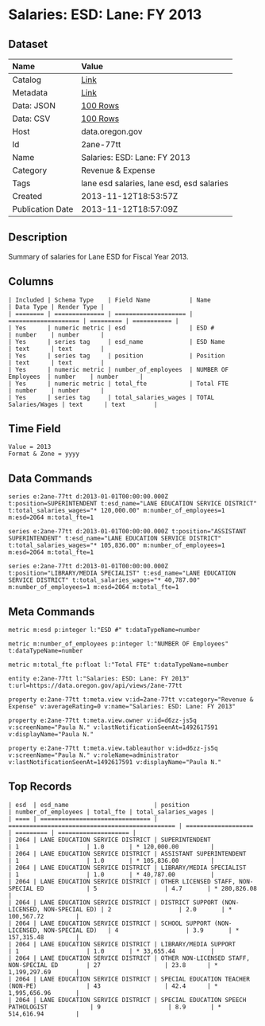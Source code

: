 # Salaries: ESD: Lane: FY 2013

## Dataset

| Name | Value |
| :--- | :---- |
| Catalog | [Link](https://catalog.data.gov/dataset/salaries-esd-lane-fy-2013-681de) |
| Metadata | [Link](https://data.oregon.gov/api/views/2ane-77tt) |
| Data: JSON | [100 Rows](https://data.oregon.gov/api/views/2ane-77tt/rows.json?max_rows=100) |
| Data: CSV | [100 Rows](https://data.oregon.gov/api/views/2ane-77tt/rows.csv?max_rows=100) |
| Host | data.oregon.gov |
| Id | 2ane-77tt |
| Name | Salaries: ESD: Lane: FY 2013 |
| Category | Revenue & Expense |
| Tags | lane esd salaries, lane esd, esd salaries |
| Created | 2013-11-12T18:53:57Z |
| Publication Date | 2013-11-12T18:57:09Z |

## Description

Summary of salaries for Lane ESD for Fiscal Year 2013.

## Columns

```ls
| Included | Schema Type    | Field Name           | Name                 | Data Type | Render Type |
| ======== | ============== | ==================== | ==================== | ========= | =========== |
| Yes      | numeric metric | esd                  | ESD #                | number    | number      |
| Yes      | series tag     | esd_name             | ESD Name             | text      | text        |
| Yes      | series tag     | position             | Position             | text      | text        |
| Yes      | numeric metric | number_of_employees  | NUMBER OF Employees  | number    | number      |
| Yes      | numeric metric | total_fte            | Total FTE            | number    | number      |
| Yes      | series tag     | total_salaries_wages | TOTAL Salaries/Wages | text      | text        |
```

## Time Field

```ls
Value = 2013
Format & Zone = yyyy
```

## Data Commands

```ls
series e:2ane-77tt d:2013-01-01T00:00:00.000Z t:position=SUPERINTENDENT t:esd_name="LANE EDUCATION SERVICE DISTRICT" t:total_salaries_wages="* 120,000.00" m:number_of_employees=1 m:esd=2064 m:total_fte=1

series e:2ane-77tt d:2013-01-01T00:00:00.000Z t:position="ASSISTANT SUPERINTENDENT" t:esd_name="LANE EDUCATION SERVICE DISTRICT" t:total_salaries_wages="* 105,836.00" m:number_of_employees=1 m:esd=2064 m:total_fte=1

series e:2ane-77tt d:2013-01-01T00:00:00.000Z t:position="LIBRARY/MEDIA SPECIALIST" t:esd_name="LANE EDUCATION SERVICE DISTRICT" t:total_salaries_wages="* 40,787.00" m:number_of_employees=1 m:esd=2064 m:total_fte=1
```

## Meta Commands

```ls
metric m:esd p:integer l:"ESD #" t:dataTypeName=number

metric m:number_of_employees p:integer l:"NUMBER OF Employees" t:dataTypeName=number

metric m:total_fte p:float l:"Total FTE" t:dataTypeName=number

entity e:2ane-77tt l:"Salaries: ESD: Lane: FY 2013" t:url=https://data.oregon.gov/api/views/2ane-77tt

property e:2ane-77tt t:meta.view v:id=2ane-77tt v:category="Revenue & Expense" v:averageRating=0 v:name="Salaries: ESD: Lane: FY 2013"

property e:2ane-77tt t:meta.view.owner v:id=d6zz-js5q v:screenName="Paula N." v:lastNotificationSeenAt=1492617591 v:displayName="Paula N."

property e:2ane-77tt t:meta.view.tableauthor v:id=d6zz-js5q v:screenName="Paula N." v:roleName=administrator v:lastNotificationSeenAt=1492617591 v:displayName="Paula N."
```

## Top Records

```ls
| esd  | esd_name                        | position                                        | number_of_employees | total_fte | total_salaries_wages | 
| ==== | =============================== | =============================================== | =================== | ========= | ==================== | 
| 2064 | LANE EDUCATION SERVICE DISTRICT | SUPERINTENDENT                                  | 1                   | 1.0       | * 120,000.00         | 
| 2064 | LANE EDUCATION SERVICE DISTRICT | ASSISTANT SUPERINTENDENT                        | 1                   | 1.0       | * 105,836.00         | 
| 2064 | LANE EDUCATION SERVICE DISTRICT | LIBRARY/MEDIA SPECIALIST                        | 1                   | 1.0       | * 40,787.00          | 
| 2064 | LANE EDUCATION SERVICE DISTRICT | OTHER LICENSED STAFF, NON-SPECIAL ED            | 5                   | 4.7       | * 280,826.08         | 
| 2064 | LANE EDUCATION SERVICE DISTRICT | DISTRICT SUPPORT (NON-LICENSED, NON-SPECIAL ED) | 2                   | 2.0       | * 100,567.72         | 
| 2064 | LANE EDUCATION SERVICE DISTRICT | SCHOOL SUPPORT (NON-LICENSED, NON-SPECIAL ED)   | 4                   | 3.9       | * 157,315.48         | 
| 2064 | LANE EDUCATION SERVICE DISTRICT | LIBRARY/MEDIA SUPPORT                           | 1                   | 1.0       | * 33,655.44          | 
| 2064 | LANE EDUCATION SERVICE DISTRICT | OTHER NON-LICENSED STAFF, NON-SPECIAL ED        | 27                  | 23.8      | * 1,199,297.69       | 
| 2064 | LANE EDUCATION SERVICE DISTRICT | SPECIAL EDUCATION TEACHER (NON-PE)              | 43                  | 42.4      | * 1,995,656.96       | 
| 2064 | LANE EDUCATION SERVICE DISTRICT | SPECIAL EDUCATION SPEECH PATHOLOGIST            | 9                   | 8.9       | * 514,616.94         | 
```